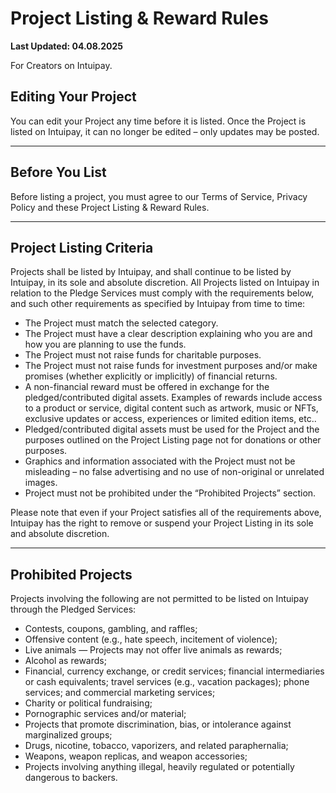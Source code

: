 # Project Listing & Reward Rules

**Last Updated: 04.08.2025**

For Creators on Intuipay.

## Editing Your Project

You can edit your Project any time before it is listed. Once the Project is listed on Intuipay, it can no longer be edited – only updates may be posted.

---

## Before You List

Before listing a project, you must agree to our Terms of Service, Privacy Policy and these Project Listing & Reward Rules.

---

## Project Listing Criteria

Projects shall be listed by Intuipay, and shall continue to be listed by Intuipay, in its sole and absolute discretion. All Projects listed on Intuipay in relation to the Pledge Services must comply with the requirements below, and such other requirements as specified by Intuipay from time to time:

- The Project must match the selected category.
- The Project must have a clear description explaining who you are and how you are planning to use the funds.
- The Project must not raise funds for charitable purposes.
- The Project must not raise funds for investment purposes and/or make promises (whether explicitly or implicitly) of financial returns.
- A non-financial reward must be offered in exchange for the pledged/contributed digital assets. Examples of rewards include access to a product or service, digital content such as artwork, music or NFTs, exclusive updates or access, experiences or limited edition items, etc..
- Pledged/contributed digital assets must be used for the Project and the purposes outlined on the Project Listing page not for donations or other purposes.
- Graphics and information associated with the Project must not be misleading – no false advertising and no use of non-original or unrelated images.
- Project must not be prohibited under the “Prohibited Projects” section.

Please note that even if your Project satisfies all of the requirements above, Intuipay has the right to remove or suspend your Project Listing in its sole and absolute discretion.

---

## Prohibited Projects

Projects involving the following are not permitted to be listed on Intuipay through the Pledged Services:

- Contests, coupons, gambling, and raffles;
- Offensive content (e.g., hate speech, incitement of violence);
- Live animals — Projects may not offer live animals as rewards;
- Alcohol as rewards;
- Financial, currency exchange, or credit services; financial intermediaries or cash equivalents; travel services (e.g., vacation packages); phone services; and commercial marketing services;
- Charity or political fundraising;
- Pornographic services and/or material;
- Projects that promote discrimination, bias, or intolerance against marginalized groups;
- Drugs, nicotine, tobacco, vaporizers, and related paraphernalia;
- Weapons, weapon replicas, and weapon accessories;
- Projects involving anything illegal, heavily regulated or potentially dangerous to backers.
